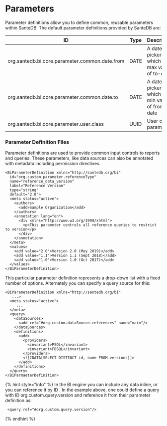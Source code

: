 # Parameters

Parameter definitions allow you to define common, reusable parameters within SanteDB. The default parameter definitions provided by SanteDB are:

| ID                                             | Type | Description                                            |
| ---------------------------------------------- | ---- | ------------------------------------------------------ |
| org.santedb.bi.core.parameter.common.date.from | DATE | A date-picker input which has a max value of to-date.  |
| org.santedb.bi.core.parameter.common.date.to   | DATE | A date picker input which has a min value of from-date |
| org.santedb.bi.core.parameter.user.class       | UUID | User class parameters.                                 |

### Parameter Definition Files

Parameter definitions are used to provide common input controls to reports and queries. These parameters, like data sources can also be annotated with metadata including permission directives.

```markup
<BiParameterDefinition xmlns="http://santedb.org/bi" 
  id="org.custom.parameter.referenceType" 
  name="reference_data_version" 
  label="Reference Version" 
  type="string" 
  default="2.0">
  <meta status="active">
    <authors>
      <add>Sample Organization</add>
    </authors>
    <annotation lang="en">
      <div xmlns="http://www.w3.org/1999/xhtml">
        <p>This parameter controls all reference queries to restrict to version</p>
      </div>
    </annotation>
  </meta>
  <values>
    <add value="2.0">Version 2.0 (May 2019)</add>
    <add value="1.1">Version 1.1 (Sept 2018)</add>
    <add value="1.0">Version 1.0 (Oct 2017)</add>
  </values>
</BiParameterDefinition>
```

This particular parameter definition represents a drop-down list with a fixed number of options. Alternately you can specify a query source for this:

```markup
<BiParameterDefinition xmlns="http://santedb.org/bi" 
   ...>
  <meta status="active"> 
     ...
  </meta>
  <query>
    <dataSources>
      <add ref="#org.custom.dataSource.references" name="main"/>
    </dataSources>
    <definitions>
      <add>
        <providers>
          <invariant>PSQL</invariant>
          <invariant>FBSQL</invariant>
        </providers>
        <![CDATA[SELECT DISTINCT id, name FROM versions]]>
      </add>
    </definitions>
  </query>
</BiParmaeterDefinition>
```

{% hint style="info" %}
In the BI engine you can include any data inline, or you can reference it by ID . In the example above, one could define a query with ID org.custom.query.version and reference it from their parameter definition as:

```markup
 <query ref="#org.custom.query.version"/>
```
{% endhint %}

###
